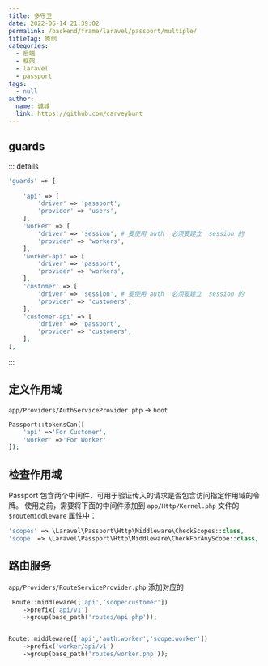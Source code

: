 ```yaml
---
title: 多守卫
date: 2022-06-14 21:39:02
permalink: /backend/frame/laravel/passport/multiple/
titleTag: 原创
categories: 
  - 后端
  - 框架
  - laravel
  - passport
tags: 
  - null
author: 
  name: 诚城
  link: https://github.com/carveybunt
---
```

## guards

::: details

```php
'guards' => [
    
    'api' => [
        'driver' => 'passport',
        'provider' => 'users',
    ],
    'worker' => [
        'driver' => 'session', # 要使用 auth  必须要建立  session 的
        'provider' => 'workers',
    ],
    'worker-api' => [
        'driver' => 'passport',
        'provider' => 'workers',
    ],
    'customer' => [
        'driver' => 'session', # 要使用 auth  必须要建立  session 的
        'provider' => 'customers',
    ],
    'customer-api' => [
        'driver' => 'passport',
        'provider' => 'customers',
    ],
],
```

:::


## 定义作用域

`app/Providers/AuthServiceProvider.php` -> `boot`

```php
Passport::tokensCan([
    'api' =>'For Customer',
    'worker' =>'For Worker'
]);
```

## 检查作用域
Passport 包含两个中间件，可用于验证传入的请求是否包含访问指定作用域的令牌。 使用之前，需要将下面的中间件添加到 `app/Http/Kernel.php` 文件的 `$routeMiddleware` 属性中：

```php
'scopes' => \Laravel\Passport\Http\Middleware\CheckScopes::class,
'scope' => \Laravel\Passport\Http\Middleware\CheckForAnyScope::class,

```

## 路由服务

`app/Providers/RouteServiceProvider.php` 添加对应的

```php
 Route::middleware(['api','scope:customer'])
    ->prefix('api/v1')
    ->group(base_path('routes/api.php'));


Route::middleware(['api','auth:worker','scope:worker'])
    ->prefix('worker/api/v1')
    ->group(base_path('routes/worker.php'));

```
